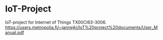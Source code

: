 # IoT-Project
IoT-project for  Internet of Things TX00CI63-3006.
https://users.metropolia.fi/~jannejki/IoT%20project%20documents/User_Manual.pdf
